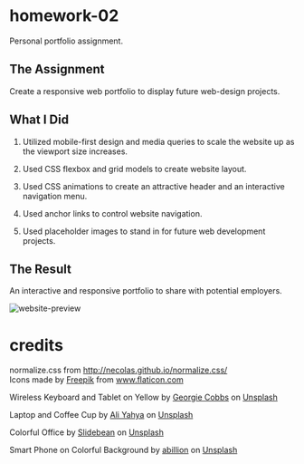 # homework-02
Personal portfolio assignment.

## The Assignment
Create a responsive web portfolio to display future web-design projects.

## What I Did
1. Utilized mobile-first design and media queries to scale the website up as the viewport size increases.

2. Used CSS flexbox and grid models to create website layout.

3. Used CSS animations to create an attractive header and an interactive navigation menu.

4. Used anchor links to control website navigation.

5. Used placeholder images to stand in for future web development projects.

## The Result

An interactive and responsive portfolio to share with potential employers.

![website-preview](https://github.com/CorrinneW/homework-02/blob/main/Assets/images/preview.gif)

# credits
normalize.css from http://necolas.github.io/normalize.css/  
Icons made by <a href="https://www.freepik.com" title="Freepik">Freepik</a> from <a href="https://www.flaticon.com/" title="Flaticon">www.flaticon.com</a>

Wireless Keyboard and Tablet on Yellow by <a href="https://unsplash.com/@georgie_cobbs?utm_source=unsplash&amp;utm_medium=referral&amp;utm_content=creditCopyText">Georgie Cobbs</a> on <a href="https://unsplash.com/s/photos/tech-yellow?utm_source=unsplash&amp;utm_medium=referral&amp;utm_content=creditCopyText">Unsplash</a>

Laptop and Coffee Cup by <a href="https://unsplash.com/@ayahya09?utm_source=unsplash&amp;utm_medium=referral&amp;utm_content=creditCopyText">Ali Yahya</a> on <a href="https://unsplash.com/s/photos/business?utm_source=unsplash&amp;utm_medium=referral&amp;utm_content=creditCopyText">Unsplash</a>

Colorful Office by <a href="https://unsplash.com/@slidebean?utm_source=unsplash&amp;utm_medium=referral&amp;utm_content=creditCopyText">Slidebean</a> on <a href="https://unsplash.com/s/photos/office?utm_source=unsplash&amp;utm_medium=referral&amp;utm_content=creditCopyText">Unsplash</a>

Smart Phone on Colorful Background by <a href="https://unsplash.com/@abillion?utm_source=unsplash&amp;utm_medium=referral&amp;utm_content=creditCopyText">abillion</a> on <a href="https://unsplash.com/s/photos/smart-phone?utm_source=unsplash&amp;utm_medium=referral&amp;utm_content=creditCopyText">Unsplash</a>
